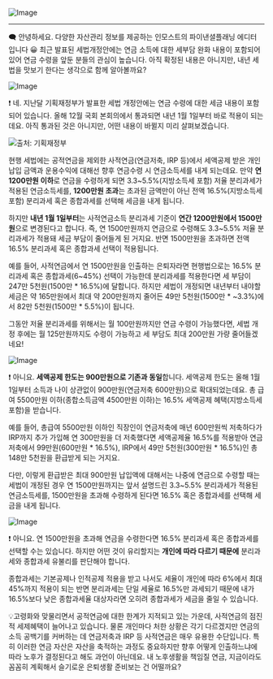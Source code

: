 ![Image](https://cdn.maily.so/6deri6j4x3v8u2t9ske39kbgy8fn)

---

🗨️ 안녕하세요. 다양한 자산관리 정보를 제공하는 인모스트의 파이낸셜플래닝 에디터 입니다 😀 최근 발표된 세법개정안에는 연금 소득에 대한 세부담 완화 내용이 포함되어 있어 연금 수령을 앞둔 분들의 관심이 높습니다. 아직 확정된 내용은 아니지만, 내년 세법을 맛보기 한다는 생각으로 함께 알아볼까요?

![Image](https://cdn.maily.so/q1yi3cyxbbwx1yytgzyvpyjt1rzt)

❗ 네. 지난달 기획재정부가 발표한 세법 개정안에는 연금 수령에 대한 세금 내용이 포함되어 있습니다. 올해 12월 국회 본회의에서 통과되면 내년 1월 1일부터 바로 적용이 되는데요. 아직 통과된 것은 아니지만, 어떤 내용이 바뀔지 미리 살펴보겠습니다.

![출처: 기획재정부](https://cdn.maily.so/5hk52j4zp3oqs7bv4o1fqne2nwi1)

현행 세법에는 공적연금을 제외한 사적연금(연금저축, IRP 등)에서 세액공제 받은 개인 납입 금액과 운용수익에 대해선 향후 연금수령 시 연금소득세를 내게 되는데요. 만약 **연 1200만원 이하**로 연금을 수령하게 되면 3.3~5.5%(지방소득세 포함) 저율 분리과세가 적용된 연금소득세를, **1200만원 초과**는 초과된 금액만이 아닌 전액 16.5%(지방소득세 포함) 분리과세 혹은 종합과세를 선택해 세금을 내게 됩니다.

하지만 **내년 1월 1일부터**는 사적연금소득 분리과세 기준이 **연간 1200만원에서 1500만원**으로 변경된다고 합니다. 즉, 연 1500만원까지 연금으로 수령해도 3.3~5.5% 저율 분리과세가 적용돼 세금 부담이 줄어들게 된 거지요. 반면 1500만원을 초과하면 전액 16.5% 분리과세 혹은 종합과세 선택이 적용됩니다.

예를 들어, 사적연금에서 연 1500만원을 인출하는 은퇴자라면 현행법으로는 16.5% 분리과세 혹은 종합과세(6~45%) 선택이 가능한데 분리과세를 적용한다면 세 부담이 247만 5천원(1500만 * 16.5%)에 달합니다. 하지만 세법이 개정되면 내년부터 내야할 세금은 약 165만원에서 최대 약 200만원까지 줄어든 49만 5천원(1500만 * ~3.3%)에서 82만 5천원(1500만 * 5.5%)이 됩니다.

그동안 저율 분리과세를 위해서는 월 100만원까지만 연금 수령이 가능했다면, 세법 개정 후에는 월 125만원까지도 수령이 가능하고 세 부담도 최대 200만원 가량 줄어들겠네요!

![Image](https://cdn.maily.so/w87e2enehi8n6tln0fujozoledfj)

❗ 아니요. **세액공제 한도는 900만원으로 기존과 동일**합니다. 세액공제 한도는 올해 1월 1일부터 소득과 나이 상관없이 900만원(연금저축 600만원)으로 확대되었는데요. 총 급여 5500만원 이하(종합소득금액 4500만원 이하)는 16.5% 세액공제 혜택(지방소득세 포함)을 받습니다.

예를 들어, 총급여 5500만원 이하인 직장인이 연금저축에 매년 600만원씩 저축하다가 IRP까지 추가 가입해 연 300만원을 더 저축했다면 세액공제율 16.5%를 적용받아 연금저축에서 99만원(600만원 * 16.5%), IRP에서 49만 5천원(300만원 * 16.5%)인 총 148만 5천원을 환급받게 되는 거지요.

다만, 이렇게 환급받은 최대 900만원 납입액에 대해서는 나중에 연금으로 수령할 때는 세법이 개정된 경우 연 1500만원까지는 앞서 설명드린 3.3~5.5% 분리과세가 적용된 연금소득세를, 1500만원을 초과해 수령하게 된다면 16.5% 혹은 종합과세를 선택해 세금을 내게 됩니다.

![Image](https://cdn.maily.so/zf0xynuhfysd6kwxplkfyjjrbrfn)

❗ 아니요. 연 1500만원을 초과해 연금을 수령한다면 16.5% 분리과세 혹은 종합과세를 선택할 수는 있습니다. 하지만 어떤 것이 유리할지는 **개인에 따라 다르기 때문에** 분리과세와 종합과세 유불리를 판단해야 합니다.

종합과세는 기본공제나 인적공제 적용을 받고 나서도 세율이 개인에 따라 6%에서 최대 45%까지 적용이 되는 반면 분리과세는 단일 세율로 16.5%만 과세되기 때문에 내가 16.5%보다 낮은 종합과세율 대상자라면 오히려 종합과세가 세금을 줄일 수 있습니다.

💡고령화와 맞물리면서 공적연금에 대한 한계가 지적되고 있는 가운데, 사적연금의 점진적 세제혜택이 늘어나고 있습니다. 물론 개인마다 처한 상황은 각기 다르겠지만 연금의 소득 공백기를 커버하는 데 연금저축과 IRP 등 사적연금은 매우 유용한 수단입니다. 특히 이러한 연금 자산은 자산을 축적하는 과정도 중요하지만 향후 어떻게 인출하느냐에 따라 노후가 결정된다고 해도 과언이 아닌데요. 내 노후생활을 책임질 연금, 지금이라도 꼼꼼히 계획해서 슬기로운 은퇴생활 준비보는 건 어떨까요?
